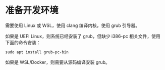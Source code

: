 # 准备开发环境

需要使用 Linux 或 WSL，使用 clang 编译内核，使用 grub 引导器。

如果是 UEFI Linux，则系统已经安装了 grub，但缺少 i386-pc 相关文件，使用下面的命令安装：

~~~
sudo apt install grub-pc-bin
~~~

如果是 WSL/Docker，则需要从源码编译安装 grub。
